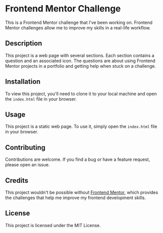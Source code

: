 # Frontend Mentor Challenge

This is a Frontend Mentor challenge that I've been working on. Frontend Mentor challenges allow me to improve my skills in a real-life workflow.

## Description

This project is a web page with several sections. Each section contains a question and an associated icon. The questions are about using Frontend Mentor projects in a portfolio and getting help when stuck on a challenge.

## Installation

To view this project, you'll need to clone it to your local machine and open the `index.html` file in your browser.

## Usage

This project is a static web page. To use it, simply open the `index.html` file in your browser.

## Contributing

Contributions are welcome. If you find a bug or have a feature request, please open an issue.

## Credits

This project wouldn't be possible without [Frontend Mentor](https://www.frontendmentor.io/), which provides the challenges that help me improve my frontend development skills.

## License

This project is licensed under the MIT License.